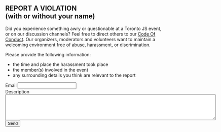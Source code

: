 ## REPORT A VIOLATION <br />(with or without your name)

Did you experience something awry or questionable at a Toronto JS event, or on our discussion channels? Feel free to direct others to our [Code Of Conduct](https://torontojs.com/p/code_of_conduct). Our organizers, moderators and volunteers want to maintain a welcoming environment free of abuse, harassment, or discrimination.

Please provide the following information:

- the time and place the harassment took place
- the member(s) involved in the event
- any surrounding details you think are relevant to the report

<form
  action="https://formspree.io/f/mayvyvzk"
  method="POST"
  width="100%"
>
<label for="_replyto">
    Email
    <input type="email" name="_replyto">
  </label><br>
  <label>
    Description<br>
  <textarea name="message" rows="5" cols="80" ></textarea>
  </label><br>
  <!-- your other form fields go here -->
  <button type="submit">Send</button>
</form>
